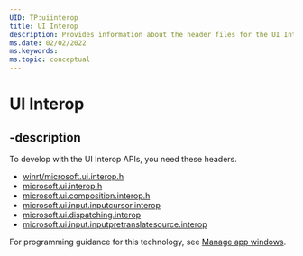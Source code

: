 ```yaml
---
UID: TP:uiinterop
title: UI Interop
description: Provides information about the header files for the UI Interop APIs.
ms.date: 02/02/2022
ms.keywords: 
ms.topic: conceptual
---
```


# UI Interop

## -description

To develop with the UI Interop APIs, you need these headers.

 * [winrt/microsoft.ui.interop.h](../winrt-microsoft.ui.interop/index.md)
 * [microsoft.ui.interop.h](../microsoft.ui.interop/index.md)
 * [microsoft.ui.composition.interop.h](../microsoft.ui.composition.interop/index.md)
 * [microsoft.ui.input.inputcursor.interop](../microsoft.ui.input.inputcursor.interop/index.md)
 * [microsoft.ui.dispatching.interop](../microsoft.ui.dispatching.interop/index.md)
 * [microsoft.ui.input.inputpretranslatesource.interop](../microsoft.ui.input.inputpretranslatesource.interop/index.md)

For programming guidance for this technology, see [Manage app windows](/windows/apps/windows-app-sdk/windowing/windowing-overview).
